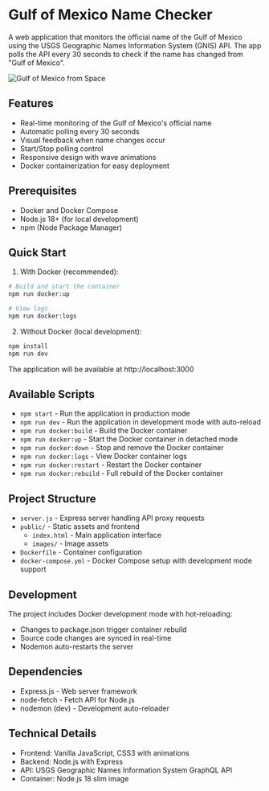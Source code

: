 # Gulf of Mexico Name Checker

A web application that monitors the official name of the Gulf of Mexico using the USGS Geographic Names Information System (GNIS) API. The app polls the API every 30 seconds to check if the name has changed from "Gulf of Mexico".

![Gulf of Mexico from Space](public/images/gulf.jpg)

## Features

- Real-time monitoring of the Gulf of Mexico's official name
- Automatic polling every 30 seconds
- Visual feedback when name changes occur
- Start/Stop polling control
- Responsive design with wave animations
- Docker containerization for easy deployment

## Prerequisites

- Docker and Docker Compose
- Node.js 18+ (for local development)
- npm (Node Package Manager)

## Quick Start

1. With Docker (recommended):
```bash
# Build and start the container
npm run docker:up

# View logs
npm run docker:logs
```

2. Without Docker (local development):
```bash
npm install
npm run dev
```

The application will be available at http://localhost:3000

## Available Scripts

- `npm start` - Run the application in production mode
- `npm run dev` - Run the application in development mode with auto-reload
- `npm run docker:build` - Build the Docker container
- `npm run docker:up` - Start the Docker container in detached mode
- `npm run docker:down` - Stop and remove the Docker container
- `npm run docker:logs` - View Docker container logs
- `npm run docker:restart` - Restart the Docker container
- `npm run docker:rebuild` - Full rebuild of the Docker container

## Project Structure

- `server.js` - Express server handling API proxy requests
- `public/` - Static assets and frontend
  - `index.html` - Main application interface
  - `images/` - Image assets
- `Dockerfile` - Container configuration
- `docker-compose.yml` - Docker Compose setup with development mode support

## Development

The project includes Docker development mode with hot-reloading:
- Changes to package.json trigger container rebuild
- Source code changes are synced in real-time
- Nodemon auto-restarts the server

## Dependencies

- Express.js - Web server framework
- node-fetch - Fetch API for Node.js
- nodemon (dev) - Development auto-reloader

## Technical Details

- Frontend: Vanilla JavaScript, CSS3 with animations
- Backend: Node.js with Express
- API: USGS Geographic Names Information System GraphQL API
- Container: Node.js 18 slim image
